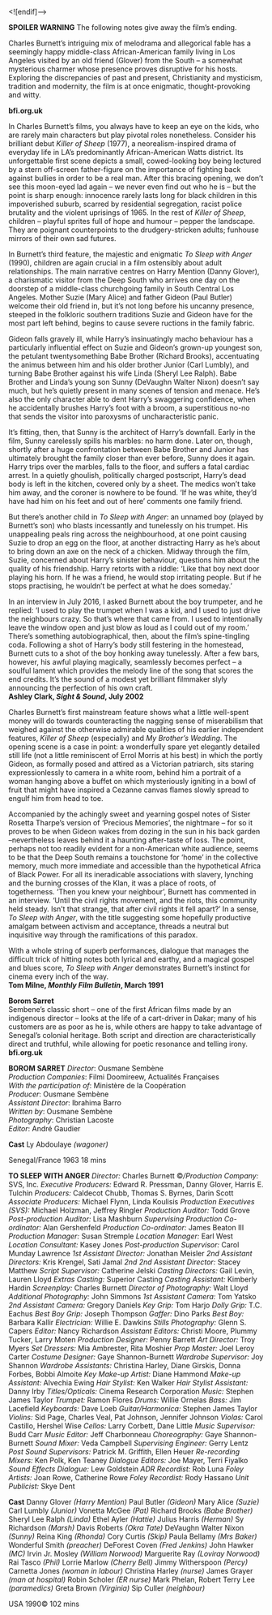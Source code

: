 
<![endif]-->

**SPOILER WARNING** The following notes give away the film’s ending.

Charles Burnett’s intriguing mix of melodrama and allegorical fable has a seemingly happy middle-class African-American family living in Los Angeles visited by an old friend (Glover) from the South – a somewhat mysterious charmer whose presence proves disruptive for his hosts. Exploring the discrepancies of past and present, Christianity and mysticism, tradition and modernity, the film is at once enigmatic, thought-provoking and witty.

**bfi.org.uk**

  
In Charles Burnett’s films, you always have to keep an eye on the kids, who are rarely main characters but play pivotal roles nonetheless. Consider his brilliant debut _Killer of Sheep_ (1977), a neorealism-inspired drama of everyday life in LA’s predominantly African-American Watts district. Its unforgettable first scene depicts a small, cowed-looking boy being lectured by a stern off-screen father-figure on the importance of fighting back against bullies in order to be a real man. After this bracing opening, we don’t see this moon-eyed lad again – we never even find out who he is – but the point is sharp enough: innocence rarely lasts long for black children in this impoverished suburb, scarred by residential segregation, racist police brutality and the violent uprisings of 1965. In the rest of _Killer of Sheep_, children – playful sprites full of hope and humour – pepper the landscape. They are poignant counterpoints to the drudgery-stricken adults; funhouse mirrors of their own sad futures.

In Burnett’s third feature, the majestic and enigmatic _To Sleep with Anger_ (1990), children are again crucial in a film ostensibly about adult relationships. The main narrative centres on Harry Mention (Danny Glover), a charismatic visitor from the Deep South who arrives one day on the doorstep of a middle-class churchgoing family in South Central Los Angeles. Mother Suzie (Mary Alice) and father Gideon (Paul Butler) welcome their old friend in, but it’s not long before his uncanny presence, steeped in the folkloric southern traditions Suzie and Gideon have for the most part left behind, begins to cause severe ructions in the family fabric.

Gideon falls gravely ill, while Harry’s insinuatingly macho behaviour has a particularly influential effect on Suzie and Gideon’s grown-up youngest son, the petulant twentysomething Babe Brother (Richard Brooks), accentuating the animus between him and his older brother Junior (Carl Lumbly), and turning Babe Brother against his wife Linda (Sheryl Lee Ralph). Babe Brother and Linda’s young son Sunny (DeVaughn Walter Nixon) doesn’t say much, but he’s quietly present in many scenes of tension and menace. He’s also the only character able to dent Harry’s swaggering confidence, when he accidentally brushes Harry’s foot with a broom, a superstitious no-no that sends the visitor into paroxysms of uncharacteristic panic.

It’s fitting, then, that Sunny is the architect of Harry’s downfall. Early in the film, Sunny carelessly spills his marbles: no harm done. Later on, though, shortly after a huge confrontation between Babe Brother and Junior has ultimately brought the family closer than ever before, Sunny does it again. Harry trips over the marbles, falls to the floor, and suffers a fatal cardiac arrest. In a quietly ghoulish, politically charged postscript, Harry’s dead body is left in the kitchen, covered only by a sheet. The medics won’t take him away, and the coroner is nowhere to be found. ‘If he was white, they’d have had him on his feet and out of here’ comments one family friend.

But there’s another child in _To Sleep with Anger_: an unnamed boy (played by Burnett’s son) who blasts incessantly and tunelessly on his trumpet. His unappealing peals ring across the neighbourhood, at one point causing Suzie to drop an egg on the floor, at another distracting Harry as he’s about to bring down an axe on the neck of a chicken. Midway through the film, Suzie, concerned about Harry’s sinister behaviour, questions him about the quality of his friendship. Harry retorts with a riddle: ‘Like that boy next door playing his horn. If he was a friend, he would stop irritating people. But if he stops practising, he wouldn’t be perfect at what he does someday.’

In an interview in July 2016, I asked Burnett about the boy trumpeter, and he replied: ‘I used to play the trumpet when I was a kid, and I used to just drive the neighbours crazy. So that’s where that came from. I used to intentionally leave the window open and just blow as loud as I could out of my room.’ There’s something autobiographical, then, about the film’s spine-tingling coda. Following a shot of Harry’s body still festering in the homestead, Burnett cuts to a shot of the boy honking away tunelessly. After a few bars, however, his awful playing magically, seamlessly becomes perfect – a soulful lament which provides the melody line of the song that scores the end credits. It’s the sound of a modest yet brilliant filmmaker slyly announcing the perfection of his own craft.  
**Ashley Clark, _Sight & Sound_,  July 2002**  

Charles Burnett’s first mainstream feature shows what a little well-spent money will do towards counteracting the nagging sense of miserabilism that weighed against the otherwise admirable qualities of his earlier independent features, _Killer of Sheep_ (especially) and _My Brother’s Wedding_. The opening scene is a case in point: a wonderfully spare yet elegantly detailed still life (not a little reminiscent of Errol Morris at his best) in which the portly Gideon, as formally posed and attired as a Victorian patriarch, sits staring expressionlessly to camera in a white room, behind him a portrait of a woman hanging above a buffet on which mysteriously igniting in a bowl of fruit that might have inspired a Cezanne canvas flames slowly spread to engulf him from head to toe.

Accompanied by the achingly sweet and yearning gospel notes of Sister Rosetta Tharpe’s version of ‘Precious Memories’, the nightmare – for so it proves to be when Gideon wakes from dozing in the sun in his back garden –nevertheless leaves behind it a haunting after-taste of loss. The point, perhaps not too readily evident for a non-American white audience, seems to be that the Deep South remains a touchstone for ‘home’ in the collective memory, much more immediate and accessible than the hypothetical Africa of Black Power. For all its ineradicable associations with slavery, lynching and the burning crosses of the Klan, it was a place of roots, of togetherness. ‘Then you knew your neighbour’, Burnett has commented in an interview. ‘Until the civil rights movement, and the riots, this community held steady. Isn’t that strange, that after civil rights it fell apart?’ In a sense, _To Sleep with Anger_, with the title suggesting some hopefully productive amalgam between activism and acceptance, threads a neutral but inquisitive way through the ramifications of this paradox.

With a whole string of superb performances, dialogue that manages the difficult trick of hitting notes both lyrical and earthy, and a magical gospel and blues score, _To Sleep with Anger_ demonstrates Burnett’s instinct for cinema every inch of the way.  
**Tom Milne, _Monthly Film Bulletin_, March 1991**  

**Borom Sarret**  
Sembene’s classic short – one of the first African films made by an indigenous director – looks at the life of a cart-driver in Dakar; many of his customers are as poor as he is, while others are happy to take advantage of Senegal’s colonial heritage. Both script and direction are characteristically direct and truthful, while allowing for poetic resonance and telling irony.
**bfi.org.uk**  

**BOROM SARRET**
_Director_: Ousmane Sembène  
_Production Companies_: Filmi Doomireew, Actualités Françaises  
_With the participation of_: Ministère de la Coopération  
_Producer_: Ousmane Sembène  
_Assistant Director_: Ibrahima Barro  
_Written by_: Ousmane Sembène  
_Photography_: Christian Lacoste  
_Editor_: André Gaudier

**Cast**
Ly Abdoulaye _(wagoner)_

Senegal/France 1963
18 mins

**TO SLEEP WITH ANGER**
_Director:_ Charles Burnett
©_/Production Company:_ SVS, Inc.
_Executive Producers:_ Edward R. Pressman, Danny Glover,
Harris E. Tulchin
_Producers:_ Caldecot Chubb, Thomas S. Byrnes, Darin Scott
_Associate Producers:_ Michael Flynn, Linda Koulisis
_Production Executives (SVS):_ Michael Holzman, Jeffrey Ringler
_Production Auditor:_ Todd Grove
_Post-production Auditor:_ Lisa Mashburn
_Supervising Production Co-ordinator:_ Alan Gershenfeld
_Production Co-ordinator:_ James Beaton III
_Production Manager:_ Susan Stremple
_Location Manager:_ Earl West
_Location Consultant:_ Kasey Jones
_Post-production Supervisor:_ Carol Munday Lawrence
_1st Assistant Director:_ Jonathan Meisler
_2nd Assistant Directors:_ Kris Krengel, Sati Jamal
_2nd 2nd Assistant Director:_ Stacey Matthew
_Script Supervisor:_ Catherine Jelski
_Casting Directors:_ Gail Levin, Lauren Lloyd
_Extras Casting:_ Superior Casting
_Casting Assistant:_ Kimberly Hardin
_Screenplay:_ Charles Burnett
_Director of Photography:_ Walt Lloyd
_Additional Photography:_ John Simmons
_1st Assistant Camera:_ Tom Yatsko
_2nd Assistant Camera:_ Gregory Daniels
_Key Grip:_ Tom Harjo
_Dolly Grip:_ T.C. Eachus
_Best Boy Grip:_ Joseph Thompson
_Gaffer:_ Dino Parks
_Best Boy:_ Barbara Kallir
_Electrician:_ Willie E. Dawkins
_Stills Photography:_ Glenn S. Capers
_Editor:_ Nancy Richardson
_Assistant Editors:_ Christi Moore, Plummy Tucker, Larry Moten
_Production Designer:_ Penny Barrett
_Art Director:_ Troy Myers
_Set Dressers:_ Mia Ambrester, Rita Moshier
_Prop Master:_ Joel Leroy Carter
_Costume Designer:_ Gaye Shannon-Burnett
_Wardrobe Supervisor:_ Joy Shannon
_Wardrobe Assistants:_ Christina Harley, Diane Girskis, Donna Forbes, Bobbi Almoite
_Key Make-up Artist:_ Diane Hammond
_Make-up Assistant:_ Alvechia Ewing
_Hair Stylist:_ Ken Walker
_Hair Stylist Assistant:_ Danny Irby
_Titles/Opticals:_ Cinema Research Corporation
_Music:_ Stephen James Taylor
_Trumpet:_ Ramon Flores
_Drums:_ Willie Ornelas
_Bass:_ Jim Lacefield
_Keyboards:_ Dave Loeb
_Guitar/Harmonica:_ Stephen James Taylor
_Violins:_ Sid Page, Charles Veal, Pat Johnson, Jennifer Johnson
_Violas:_ Carol Castillo, Hershel Wise
_Cellos:_ Larry Corbett, Dane Little
_Music Supervisor:_ Budd Carr
_Music Editor:_ Jeff Charbonneau
_Choreography:_ Gaye Shannon-Burnett
_Sound Mixer:_ Veda Campbell
_Supervising Engineer:_ Gerry Lentz
_Post Sound Supervisors:_ Patrick M. Griffith, Ellen Heuer
_Re-recording Mixers:_ Ken Polk, Ken Teaney
_Dialogue Editors:_ Joe Mayer, Terri Fiyalko
_Sound Effects Dialogue:_ Lew Goldstein
_ADR Recordist:_ Rob Luna
_Foley Artists:_ Joan Rowe, Catherine Rowe
_Foley Recordist:_ Rody Hassano
_Unit Publicist:_ Skye Dent

**Cast**
Danny Glover _(Harry Mention)_
Paul Butler _(Gideon)_
Mary Alice _(Suzie)_
Carl Lumbly _(Junior)_
Vonetta McGee _(Pat)_
Richard Brooks _(Babe Brother)_
Sheryl Lee Ralph _(Linda)_
Ethel Ayler _(Hattie)_
Julius Harris _(Herman)_
Sy Richardson _(Marsh)_
Davis Roberts _(Okra Tate)_
DeVaughn Walter Nixon _(Sunny)_
Reina King _(Rhonda)_
Cory Curtis _(Skip)_
Paula Bellamy _(Mrs Baker)_
Wonderful Smith _(preacher)_
DeForest Coven _(Fred Jenkins)_
John Hawker _(MC)_
Irvin Jr. Mosley _(William Norwood)_
Marguerite Ray _(Loviray Norwood)_
Rai Tasco _(Phil)_
Lorrie Marlow _(Cherry Bell)_
Jimmy Witherspoon _(Percy)_
Carnetta Jones _(woman in labour)_
Christina Harley _(nurse)_
James Grayer _(man at hospital)_
Robin Scholer _(ER nurse)_
Mark Phelan, Robert Terry Lee _(paramedics)_
Greta Brown _(Virginia)_
Sip Culler _(neighbour)_

USA 1990©
102 mins
<!--stackedit_data:
eyJoaXN0b3J5IjpbMTM5NDI5MzEzOCw3MzA5OTgxMTZdfQ==
-->